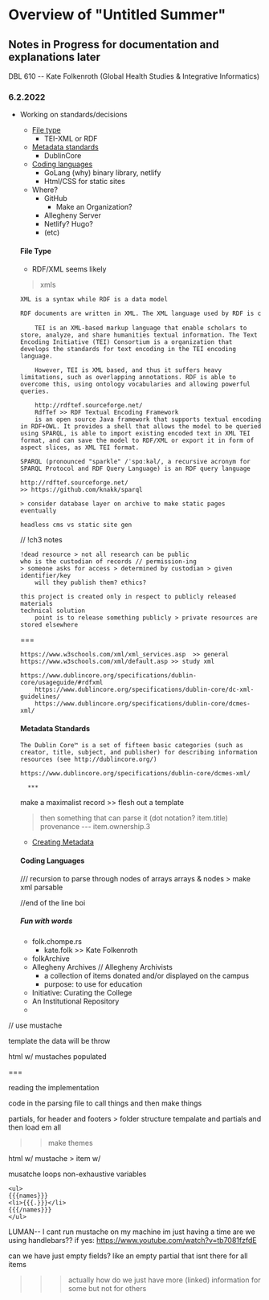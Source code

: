 # Overview of "Untitled Summer"

## Notes in Progress for documentation and explanations later

DBL 610 -- Kate Folkenroth (Global Health Studies & Integrative Informatics)

### 6.2.2022

- Working on standards/decisions
    - [File type](#file-type)
        - TEI-XML or RDF
    - [Metadata standards](#metadata-standards)
        - DublinCore
    - [Coding languages](#coding-languages)
        - GoLang (why)
            binary library, netlify 
        - Html/CSS for static sites
    - Where?
        - GitHub 
            - Make an Organization?
        - Allegheny Server
        - Netlify? Hugo?
        - (etc)
    
    #### File Type 

    * RDF/XML seems likely
    > xmls 

    ```xml vs rdf
    XML is a syntax while RDF is a data model

    RDF documents are written in XML. The XML language used by RDF is called RDF/XML. By using XML, RDF information can easily be exchanged between different types of computers using different types of operating systems and application languages.
    ```

    ```tei xml vs rdf xml
        TEI is an XML-based markup language that enable scholars to store, analyze, and share humanities textual information. The Text Encoding Initiative (TEI) Consortium is a organization that develops the standards for text encoding in the TEI encoding language.

        However, TEI is XML based, and thus it suffers heavy limitations, such as overlapping annotations. RDF is able to overcome this, using ontology vocabularies and allowing powerful queries.

        http://rdftef.sourceforge.net/
        RdfTef >> RDF Textual Encoding Framework
        is an open source Java framework that supports textual encoding in RDF+OWL. It provides a shell that allows the model to be queried using SPARQL, is able to import existing encoded text in XML TEI format, and can save the model to RDF/XML or export it in form of aspect slices, as XML TEI format.

    ```

    ```Sparql
    SPARQL (pronounced "sparkle" /ˈspɑːkəl/, a recursive acronym for SPARQL Protocol and RDF Query Language) is an RDF query language
    ```

    ```Otro Links
    http://rdftef.sourceforge.net/
    >> https://github.com/knakk/sparql

    > consider database layer on archive to make static pages eventually

    headless cms vs static site gen
    ```


    // !ch3 notes
    ```
    !dead resource > not all research can be public 
    who is the custodian of records // permission-ing
    > someone asks for access > determined by custodian > given identifier/key
        will they publish them? ethics?

    this project is created only in respect to publicly released materials
    technical solution
        point is to release something publicly > private resources are stored elsewhere
    ```

    === 
    ``` general xml rdf resources
    https://www.w3schools.com/xml/xml_services.asp  >> general
    https://www.w3schools.com/xml/default.asp >> study xml

    https://www.dublincore.org/specifications/dublin-core/usageguide/#rdfxml
        https://www.dublincore.org/specifications/dublin-core/dc-xml-guidelines/
        https://www.dublincore.org/specifications/dublin-core/dcmes-xml/

    ```

    #### Metadata Standards
    ```Dublin bb
    The Dublin Core™ is a set of fifteen basic categories (such as creator, title, subject, and publisher) for describing information resources (see http://dublincore.org/)

    https://www.dublincore.org/specifications/dublin-core/dcmes-xml/

    ```

        ***
    make a maximalist record >> flesh out a template
    > then something that can parse it 
    (dot notation? item.title)
    provenance ---  item.ownership.3

    * [Creating Metadata](https://www.dublincore.org/resources/userguide/creating_metadata/)

    #### Coding Languages

    /// recursion to parse through nodes of arrays
        arrays & nodes >
    make xml parsable

    //end of the line boi


    ##### Fun with words
    - folk.chompe.rs
        - kate.folk >> Kate Folkenroth
    - folkArchive
    - Allegheny Archives // Allegheny Archivists
        - a collection of items donated and/or displayed on the campus
        - purpose: to use for education
    - Initiative: Curating the College
    - An Institutional Repository 
    - 


//
use mustache


template
 the data will be throw


 html w/ mustaches populated

 ===

 reading the implementation 

 code in the parsing file to call things and then make things



partials, for header and footers > folder structure 
tempalate and partials and then load em all

>> make themes 

html w/ mustache > item w/ 

musatche loops 
non-exhaustive variables

```
<ul>
{{{names}}}
<li>{{{.}}}</li>
{{{/names}}}
</ul>
```

LUMAN-- 
I cant run mustache on my machine im just having a time 
are we using handlebars??
    if yes: https://www.youtube.com/watch?v=tb7081fzfdE


can we have just empty fields?
like an empty partial that isnt there for all items

>>> actually how do we just have more  (linked) information for some but not for others

